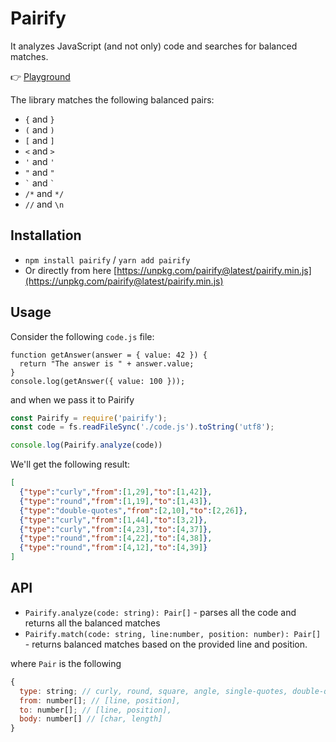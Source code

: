 # Pairify

It analyzes JavaScript (and not only) code and searches for balanced matches.

👉 [Playground](https://poet.krasimir.now.sh/e/2XL7W5Q08CZ#code.js)

The library matches the following balanced pairs:

* `{` and `}`
* `(` and `)`
* `[` and `]`
* `<` and `>`
* `'` and `'`
* `"` and `"`
* `` ` `` and `` ` ``
* `/*` and `*/`
* `//` and `\n`

## Installation

* `npm install pairify` / `yarn add pairify`
* Or directly from here [https://unpkg.com/pairify@latest/pairify.min.js](https://unpkg.com/pairify@latest/pairify.min.js)

## Usage

Consider the following `code.js` file:

```
function getAnswer(answer = { value: 42 }) {
  return "The answer is " + answer.value;
}
console.log(getAnswer({ value: 100 }));
```

and when we pass it to Pairify

```js
const Pairify = require('pairify');
const code = fs.readFileSync('./code.js').toString('utf8');

console.log(Pairify.analyze(code))
```

We'll get the following result:

```json
[
  {"type":"curly","from":[1,29],"to":[1,42]},
  {"type":"round","from":[1,19],"to":[1,43]},
  {"type":"double-quotes","from":[2,10],"to":[2,26]},
  {"type":"curly","from":[1,44],"to":[3,2]},
  {"type":"curly","from":[4,23],"to":[4,37]},
  {"type":"round","from":[4,22],"to":[4,38]},
  {"type":"round","from":[4,12],"to":[4,39]}
]
```

## API

* `Pairify.analyze(code: string): Pair[]` - parses all the code and returns all the balanced matches
* `Pairify.match(code: string, line:number, position: number): Pair[]` - returns balanced matches based on the provided line and position.

where `Pair` is the following

```js
{
  type: string; // curly, round, square, angle, single-quotes, double-quotes, template-literal, comment-single-line or comment-block
  from: number[]; // [line, position],
  to: number[]; // [line, position],
  body: number[] // [char, length]
}
```
